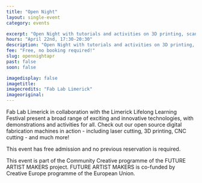 ```yaml
---
title: "Open Night"
layout: single-event
category: events

excerpt: "Open Night with tutorials and activities on 3D printing, scanning and laser cutting, from 5:30pm"
hours: "April 22nd, 17:30-20:30"
description: "Open Night with tutorials and activities on 3D printing, scanning and laser cutting"
fee: "Free, no booking required!"
slug: opennightapr
past: false
soon: false

imagedisplay: false
imagetitle:
imagecredits: "Fab Lab Limerick"
imageoriginal:
---
```


Fab Lab Limerick in collaboration with the Limerick Lifelong Learning Festival present a broad range of exciting and innovative technologies, with demonstrations and activities for all. Check out our open source digital fabrication machines in action - including laser cutting, 3D printing, CNC cutting - and much more!

This event has free admission and no previous reservation is required.


This event is part of the Community Creative programme of the FUTURE ARTIST MAKERS project. FUTURE ARTIST MAKERS is co-funded by Creative Europe programme of the European Union.
